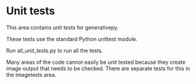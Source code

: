 # Unit tests

This area contains unit tests for generativepy.

These tests use the standard Python unittest module.

Run all_unit_tests.py to run all the tests.

Many areas of the code cannot easily be unit tested because they create image output that needs to be checked. There are separate tests for this in the imagetests area.

